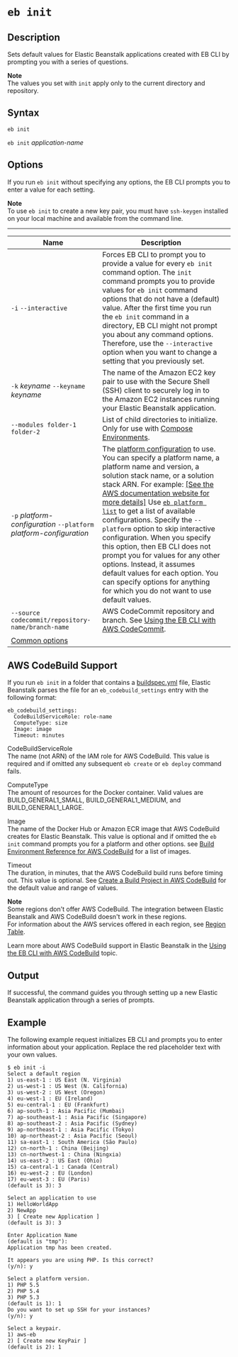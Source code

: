 # `eb init`<a name="eb3-init"></a>

## Description<a name="eb3-initdescription"></a>

Sets default values for Elastic Beanstalk applications created with EB CLI by prompting you with a series of questions\.

**Note**  
The values you set with `init` apply only to the current directory and repository\.

## Syntax<a name="eb3-initsyntax"></a>

 `eb init` 

 `eb init` *application\-name* 

## Options<a name="eb3-initoptions"></a>

If you run `eb init` without specifying any options, the EB CLI prompts you to enter a value for each setting\.

**Note**  
To use `eb init` to create a new key pair, you must have `ssh-keygen` installed on your local machine and available from the command line\.


****  

|  Name  |  Description  |  | 
| --- | --- | --- | 
|  `-i` `--interactive`  |  Forces EB CLI to prompt you to provide a value for every `eb init` command option\.  The `init` command prompts you to provide values for `eb init` command options that do not have a \(default\) value\. After the first time you run the `eb init` command in a directory, EB CLI might not prompt you about any command options\. Therefore, use the `--interactive` option when you want to change a setting that you previously set\.   |  | 
|  `-k` *keyname* `--keyname` *keyname*  |  The name of the Amazon EC2 key pair to use with the Secure Shell \(SSH\) client to securely log in to the Amazon EC2 instances running your Elastic Beanstalk application\.  |  | 
|  `--modules folder-1 folder-2`  |  List of child directories to initialize\. Only for use with [Compose Environments](ebcli-compose.md)\.  |  | 
|  `-p` *platform\-configuration*  `--platform` *platform\-configuration*  |  The [platform configuration](concepts.platforms.md) to use\. You can specify a platform name, a platform name and version, a solution stack name, or a solution stack ARN\. For example: [\[See the AWS documentation website for more details\]](http://docs.aws.amazon.com/elasticbeanstalk/latest/dg/eb3-init.html) Use [`eb platform list`](eb3-platform.md) to get a list of available configurations\. Specify the `--platform` option to skip interactive configuration\.  When you specify this option, then EB CLI does not prompt you for values for any other options\. Instead, it assumes default values for each option\. You can specify options for anything for which you do not want to use default values\.   |  | 
|  `--source codecommit/repository-name/branch-name`  |  AWS CodeCommit repository and branch\. See [Using the EB CLI with AWS CodeCommit](eb-cli-codecommit.md)\.  |  | 
|  [Common options](eb3-cmd-options.md)  |  |  | 

## AWS CodeBuild Support<a name="eb3-init-codebuild"></a>

If you run `eb init` in a folder that contains a [buildspec\.yml](https://docs.aws.amazon.com/codebuild/latest/userguide/build-spec-ref.html) file, Elastic Beanstalk parses the file for an `eb_codebuild_settings` entry with the following format:

```
eb_codebuild_settings:
  CodeBuildServiceRole: role-name
  ComputeType: size
  Image: image
  Timeout: minutes
```

CodeBuildServiceRole  
The name \(not ARN\) of the IAM role for AWS CodeBuild\. This value is required and if omitted any subsequent `eb create` or `eb deploy` command fails\.

ComputeType  
The amount of resources for the Docker container\. Valid values are BUILD\_GENERAL1\_SMALL, BUILD\_GENERAL1\_MEDIUM, and BUILD\_GENERAL1\_LARGE\.

Image  
The name of the Docker Hub or Amazon ECR image that AWS CodeBuild creates for Elastic Beanstalk\. This value is optional and if omitted the `eb init` command prompts you for a platform and other options\. see [Build Environment Reference for AWS CodeBuild](https://docs.aws.amazon.com/codebuild/latest/userguide/build-env-ref.html) for a list of images\. 

Timeout  
The duration, in minutes, that the AWS CodeBuild build runs before timing out\. This value is optional\. See [Create a Build Project in AWS CodeBuild](https://docs.aws.amazon.com/codebuild/latest/userguide/create-project.html) for the default value and range of values\.

**Note**  
Some regions don't offer AWS CodeBuild\. The integration between Elastic Beanstalk and AWS CodeBuild doesn't work in these regions\.  
For information about the AWS services offered in each region, see [Region Table](https://aws.amazon.com/about-aws/global-infrastructure/regional-product-services/)\.

Learn more about AWS CodeBuild support in Elastic Beanstalk in the [Using the EB CLI with AWS CodeBuild](eb-cli-codebuild.md) topic\.

## Output<a name="eb3-initoutput"></a>

If successful, the command guides you through setting up a new Elastic Beanstalk application through a series of prompts\.

## Example<a name="eb3-initexample"></a>

The following example request initializes EB CLI and prompts you to enter information about your application\. Replace the red placeholder text with your own values\.

```
$ eb init -i
Select a default region
1) us-east-1 : US East (N. Virginia)
2) us-west-1 : US West (N. California)
3) us-west-2 : US West (Oregon)
4) eu-west-1 : EU (Ireland)
5) eu-central-1 : EU (Frankfurt)
6) ap-south-1 : Asia Pacific (Mumbai)
7) ap-southeast-1 : Asia Pacific (Singapore)
8) ap-southeast-2 : Asia Pacific (Sydney)
9) ap-northeast-1 : Asia Pacific (Tokyo)
10) ap-northeast-2 : Asia Pacific (Seoul)
11) sa-east-1 : South America (São Paulo)
12) cn-north-1 : China (Beijing)
13) cn-northwest-1 : China (Ningxia)
14) us-east-2 : US East (Ohio)
15) ca-central-1 : Canada (Central)
16) eu-west-2 : EU (London)
17) eu-west-3 : EU (Paris)
(default is 3): 3

Select an application to use
1) HelloWorldApp
2) NewApp
3) [ Create new Application ]
(default is 3): 3

Enter Application Name
(default is "tmp"):
Application tmp has been created.

It appears you are using PHP. Is this correct?
(y/n): y

Select a platform version.
1) PHP 5.5
2) PHP 5.4
3) PHP 5.3
(default is 1): 1
Do you want to set up SSH for your instances?
(y/n): y

Select a keypair.
1) aws-eb
2) [ Create new KeyPair ]
(default is 2): 1
```